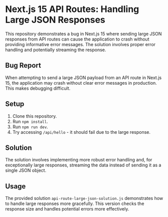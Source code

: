 # Next.js 15 API Routes: Handling Large JSON Responses
This repository demonstrates a bug in Next.js 15 where sending large JSON responses from API routes can cause the application to crash without providing informative error messages.  The solution involves proper error handling and potentially streaming the response.

## Bug Report
When attempting to send a large JSON payload from an API route in Next.js 15, the application may crash without clear error messages in production.  This makes debugging difficult.

## Setup
1. Clone this repository.
2. Run `npm install`.
3. Run `npm run dev`.
4. Try accessing `/api/hello` - it should fail due to the large response.

## Solution
The solution involves implementing more robust error handling and, for exceptionally large responses, streaming the data instead of sending it as a single JSON object.

## Usage
The provided solution `api-route-large-json-solution.js` demonstrates how to handle large responses more gracefully.  This version checks the response size and handles potential errors more effectively.